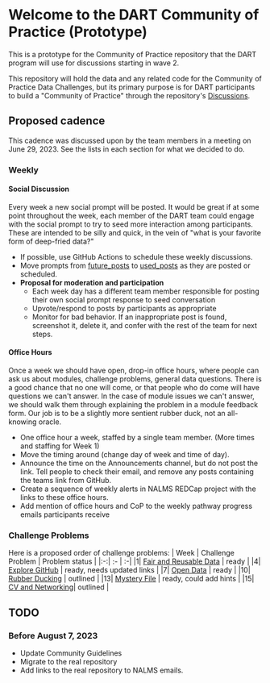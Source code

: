 # Welcome to the DART Community of Practice (Prototype)
This is a prototype for the Community of Practice repository that the DART program will use for discussions starting in wave 2.

This repository will hold the data and any related code for the Community of Practice Data Challenges, but its primary purpose is for DART participants to build a "Community of Practice" through the repository's [Discussions](https://github.com/arcus/Community_of_Practice_Prototype/discussions).

## Proposed cadence


This cadence was discussed upon by the team members in a meeting on June 29, 2023. See the lists in each section for what we decided to do.

### Weekly

#### Social Discussion
Every week a new social prompt will be posted. It would be great if at some point throughout the week, each member of the DART team could engage with the social prompt to try to seed more interaction among participants. These are intended to be silly and quick, in the vein of "what is your favorite form of deep-fried data?"
- If possible, use GitHub Actions to schedule these weekly discussions.
- Move prompts from [future_posts](social_prompts/future_posts.md) to [used_posts](social_prompts/used_posts.md) as they are posted or scheduled.
- **Proposal for moderation and participation**
  - Each week day has a different team member responsible for posting their own social prompt response to seed conversation
  - Upvote/respond to posts by participants as appropriate
  - Monitor for bad behavior. If an inappropriate post is found, screenshot it, delete it, and confer with the rest of the team for next steps.

#### Office Hours
 Once a week we should have open, drop-in office hours, where people can ask us about modules, challenge problems, general data questions. There is a good chance that no one will come, or that people who do come will have questions we can't answer. In the case of module issues we can't answer, we should walk them through explaining the problem in a module feedback form. Our job is to be a slightly more sentient rubber duck, not an all-knowing oracle.
 - One office hour a week, staffed by a single team member. (More times and staffing for Week 1)
 - Move the timing around (change day of week and time of day).
 - Announce the time on the Announcements channel, but do not post the link. Tell people to check their email, and remove any posts containing the teams link from GitHub.
 - Create a sequence of weekly alerts in NALMS REDCap project with the links to these office hours.
 - Add mention of office hours and CoP to the weekly pathway progress emails participants receive


### Challenge Problems

Here is a proposed order of challenge problems:
| Week | Challenge Problem | Problem status |
|:-:| :- | :-|
|1| [Fair and Reusable Data](data_challenges/fair_and_reuasable_data.md) | ready |
|4| [Explore GitHub](data_challenges/explore_github.md) | ready, needs updated links |
|7| [Open Data](data_challenges/open_data.md) | ready |
|10| [Rubber Ducking](data_challenges/rubber_ducking.md) | outlined |
|13| [Mystery File](data_challenges/mystery_file/mystery_file.md) | ready, could add hints |
|15| [CV and Networking](data_challenges/cv_networking.md)| outlined |


## TODO
### Before August 7, 2023
- Update Community Guidelines
- Migrate to the real repository
- Add links to the real repository to NALMS emails.